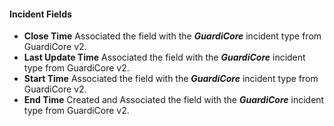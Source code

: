#### Incident Fields
- **Close Time** Associated the field with the ***GuardiCore***  incident type from GuardiCore v2.
- **Last Update Time** Associated the field with the ***GuardiCore***  incident type from GuardiCore v2.
- **Start Time** Associated the field with the ***GuardiCore***  incident type from GuardiCore v2.
- **End Time** Created and Associated the field with the ***GuardiCore***  incident type from GuardiCore v2.
